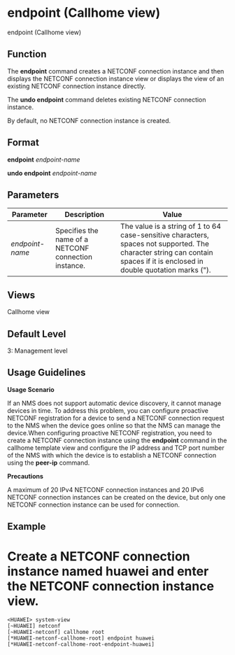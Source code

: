 endpoint (Callhome view)
========================

endpoint (Callhome view)

Function
--------



The **endpoint** command creates a NETCONF connection instance and then displays the NETCONF connection instance view or displays the view of an existing NETCONF connection instance directly.

The **undo endpoint** command deletes existing NETCONF connection instance.



By default, no NETCONF connection instance is created.


Format
------

**endpoint** *endpoint-name*

**undo endpoint** *endpoint-name*


Parameters
----------

| Parameter | Description | Value |
| --- | --- | --- |
| *endpoint-name* | Specifies the name of a NETCONF connection instance. | The value is a string of 1 to 64 case-sensitive characters, spaces not supported. The character string can contain spaces if it is enclosed in double quotation marks ("). |



Views
-----

Callhome view


Default Level
-------------

3: Management level


Usage Guidelines
----------------

**Usage Scenario**

If an NMS does not support automatic device discovery, it cannot manage devices in time. To address this problem, you can configure proactive NETCONF registration for a device to send a NETCONF connection request to the NMS when the device goes online so that the NMS can manage the device.When configuring proactive NETCONF registration, you need to create a NETCONF connection instance using the **endpoint** command in the callhome template view and configure the IP address and TCP port number of the NMS with which the device is to establish a NETCONF connection using the **peer-ip** command.

**Precautions**



A maximum of 20 IPv4 NETCONF connection instances and 20 IPv6 NETCONF connection instances can be created on the device, but only one NETCONF connection instance can be used for connection.




Example
-------

# Create a NETCONF connection instance named huawei and enter the NETCONF connection instance view.
```
<HUAWEI> system-view
[~HUAWEI] netconf
[~HUAWEI-netconf] callhome root
[*HUAWEI-netconf-callhome-root] endpoint huawei
[*HUAWEI-netconf-callhome-root-endpoint-huawei]

```